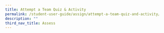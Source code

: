 ```yaml
---
title: Attempt a Team Quiz & Activity
permalink: /student-user-guide/assign/attempt-a-team-quiz-and-activity/
description: ""
third_nav_title: Assess
---
```

